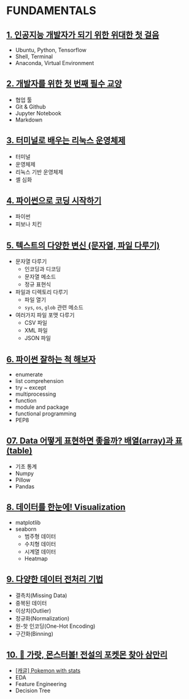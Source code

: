 # FUNDAMENTALS

## [1. 인공지능 개발자가 되기 위한 위대한 첫 걸음](01.md)
- Ubuntu, Python, Tensorflow
- Shell, Terminal
- Anaconda, Virtual Environment

## [2. 개발자를 위한 첫 번째 필수 교양](02.md)
- 협업 툴
- Git & Github
- Jupyter Notebook
- Markdown

## [3. 터미널로 배우는 리눅스 운영체제](03.md)
- 터미널
- 운영체제
- 리눅스 기반 운영체제
- 셸 심화

## [4. 파이썬으로 코딩 시작하기](04.md)
- 파이썬
- 피보나 치킨

## [5. 텍스트의 다양한 변신 (문자열, 파일 다루기)](05.md)
- 문자열 다루기
  - 인코딩과 디코딩
  - 문자열 메소드
  - 정규 표현식
- 파일과 디렉토리 다루기
	- 파일 열기
    - `sys`, `os`, `glob` 관련 메소드
- 여러가지 파일 포맷 다루기
	- CSV 파일
	- XML 파일
	- JSON 파일


## [6. 파이썬 잘하는 척 해보자](06.md)
- enumerate
- list comprehension
- try ~ except
- multiprocessing
- function
- module and package
- functional programming
- PEP8

## [07. Data 어떻게 표현하면 좋을까? 배열(array)과 표(table)](07.ipynb)
- 기초 통계
- Numpy
- Pillow
- Pandas

## [8. 데이터를 한눈에! Visualization](08.ipynb)
- matplotlib
- seaborn
  - 범주형 데이터
  - 수치형 데이터
  - 시계열 데이터
  - Heatmap

## [9. 다양한 데이터 전처리 기법](09.ipynb)
- 결측치(Missing Data)
- 중복된 데이터
- 이상치(Outlier)
- 정규화(Normalization)
- 원-핫 인코딩(One-Hot Encoding)
- 구간화(Binning)

## [10. 🦄 가랏, 몬스터볼! 전설의 포켓몬 찾아 삼만리](10.ipynb)
- [[캐글] Pokemon with stats](https://www.kaggle.com/abcsds/pokemon)
- EDA
- Feature Engineering
- Decision Tree